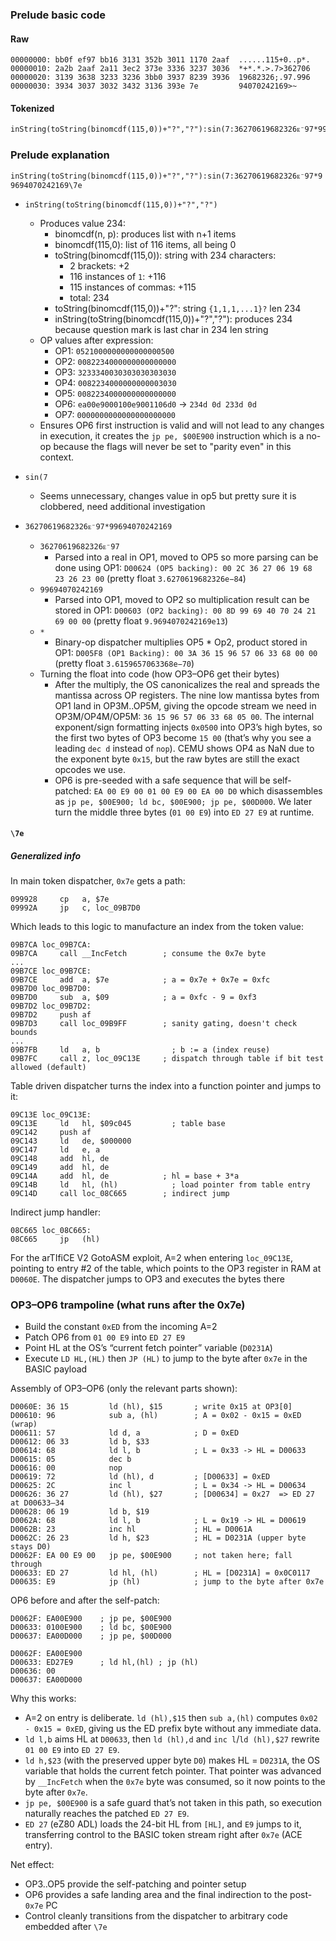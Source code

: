 ### Prelude basic code

#### Raw

```
00000000: bb0f ef97 bb16 3131 352b 3011 1170 2aaf  ......115+0..p*.
00000010: 2a2b 2aaf 2a11 3ec2 373e 3336 3237 3036  *+*.*.>.7>362706
00000020: 3139 3638 3233 3236 3bb0 3937 8239 3936  19682326;.97.996
00000030: 3934 3037 3032 3432 3136 393e 7e         94070242169>~
```

#### Tokenized

```
inString(toString(binomcdf(115,0))+"?","?"):sin(7:36270619682326ᴇ⁻97*99694070242169:\7e
```

### Prelude explanation

`inString(toString(binomcdf(115,0))+"?","?"):sin(7:36270619682326ᴇ⁻97*99694070242169\7e`

- `inString(toString(binomcdf(115,0))+"?","?")`

  - Produces value 234:
    - binomcdf(n, p): produces list with n+1 items
    - binomcdf(115,0): list of 116 items, all being 0
    - toString(binomcdf(115,0)): string with 234 characters:
      - 2 brackets: +2
      - 116 instances of `1`: +116
      - 115 instances of commas: +115
      - total: 234
    - toString(binomcdf(115,0))+"?": string `{1,1,1,...1}?` len 234
    - inString(toString(binomcdf(115,0))+"?","?"): produces 234 because question mark is last char in 234 len string
  - OP values after expression:
    - OP1: `0521000000000000000500`
    - OP2: `0082234000000000000000`
    - OP3: `3233340030303030303030`
    - OP4: `0082234000000000003030`
    - OP5: `0082234000000000000000`
    - OP6: `ea00e9000100e9001106d0` -> `234d 0d 233d 0d`
    - OP7: `0000000000000000000000`
  - Ensures OP6 first instruction is valid and will not lead to any changes in execution, it creates the `jp pe, $00E900` instruction which is a no-op because the flags will never be set to "parity even" in this context.

- `sin(7`
  - Seems unnecessary, changes value in op5 but pretty sure it is clobbered, need additional investigation

- `36270619682326ᴇ⁻97*99694070242169`
  - `36270619682326ᴇ⁻97`
    - Parsed into a real in OP1, moved to OP5 so more parsing can be done using OP1: `D00624 (OP5 backing): 00 2C 36 27 06 19 68 23 26 23 00` (pretty float `3.6270619682326e−84`)
  - `99694070242169`
    - Parsed into OP1, moved to OP2 so multiplication result can be stored in OP1: `D00603 (OP2 backing): 00 8D 99 69 40 70 24 21 69 00 00` (pretty float `9.9694070242169e13`)
  - `*`
    - Binary-op dispatcher multiplies OP5 * Op2, product stored in OP1: `D005F8 (OP1 Backing): 00 3A 36 15 96 57 06 33 68 00 00` (pretty float `3.6159657063368e−70`)
  - Turning the float into code (how OP3–OP6 get their bytes)
    - After the multiply, the OS canonicalizes the real and spreads the mantissa across OP registers. The nine low mantissa bytes from OP1 land in OP3M..OP5M, giving the opcode stream we need in OP3M/OP4M/OP5M: `36 15 96 57 06 33 68 05 00`. The internal exponent/sign formatting injects `0x0500` into OP3’s high bytes, so the first two bytes of OP3 become `15 00` (that’s why you see a leading `dec d` instead of `nop`). CEMU shows OP4 as NaN due to the exponent byte `0x15`, but the raw bytes are still the exact opcodes we use.
    - OP6 is pre-seeded with a safe sequence that will be self-patched: `EA 00 E9 00 01 00 E9 00 EA 00 D0` which disassembles as `jp pe, $00E900; ld bc, $00E900; jp pe, $00D000`. We later turn the middle three bytes (`01 00 E9`) into `ED 27 E9` at runtime.

#### `\7e`

##### Generalized info

In main token dispatcher, `0x7e` gets a path:

```
099928     cp	a, $7e
09992A     jp	c, loc_09B7D0
```

Which leads to this logic to manufacture an index from the token value:

```
09B7CA loc_09B7CA:
09B7CA     call	__IncFetch        ; consume the 0x7e byte
...
09B7CE loc_09B7CE:
09B7CE     add	a, $7e            ; a = 0x7e + 0x7e = 0xfc
09B7D0 loc_09B7D0:
09B7D0     sub	a, $09            ; a = 0xfc - 9 = 0xf3
09B7D2 loc_09B7D2:
09B7D2     push	af
09B7D3     call	loc_09B9FF        ; sanity gating, doesn't check bounds
...
09B7FB     ld	a, b                ; b := a (index reuse)
09B7FC     call	z, loc_09C13E     ; dispatch through table if bit test allowed (default)
```

Table driven dispatcher turns the index into a function pointer and jumps to it:

```
09C13E loc_09C13E:
09C13E     ld	hl, $09c045         ; table base
09C142     push	af
09C143     ld	de, $000000
09C147     ld	e, a
09C148     add	hl, de
09C149     add	hl, de
09C14A     add	hl, de            ; hl = base + 3*a
09C14B     ld	hl, (hl)            ; load pointer from table entry
09C14D     call	loc_08C665        ; indirect jump
```

Indirect jump handler:

```
08C665 loc_08C665:
08C665     jp	(hl)
```

For the arTIfiCE V2 GotoASM exploit, A=2 when entering `loc_09C13E`, pointing to entry #2 of the table, which points to the OP3 register in RAM at `D0060E`. The dispatcher jumps to OP3 and executes the bytes there

### OP3–OP6 trampoline (what runs after the 0x7e)

- Build the constant `0xED` from the incoming A=2
- Patch OP6 from `01 00 E9` into `ED 27 E9`
- Point HL at the OS’s “current fetch pointer” variable (`D0231A`)
- Execute `LD HL,(HL)` then `JP (HL)` to jump to the byte after `0x7e` in the BASIC payload

Assembly of OP3–OP6 (only the relevant parts shown):
```
D0060E: 36 15         ld (hl), $15       ; write 0x15 at OP3[0]
D00610: 96            sub a, (hl)        ; A = 0x02 - 0x15 = 0xED (wrap)
D00611: 57            ld d, a            ; D = 0xED
D00612: 06 33         ld b, $33
D00614: 68            ld l, b            ; L = 0x33 -> HL = D00633
D00615: 05            dec b
D00616: 00            nop
D00619: 72            ld (hl), d         ; [D00633] = 0xED
D00625: 2C            inc l              ; L = 0x34 -> HL = D00634
D00626: 36 27         ld (hl), $27       ; [D00634] = 0x27  => ED 27 at D00633–34
D00628: 06 19         ld b, $19
D0062A: 68            ld l, b            ; L = 0x19 -> HL = D00619
D0062B: 23            inc hl             ; HL = D0061A
D0062C: 26 23         ld h, $23          ; HL = D0231A (upper byte stays D0)
D0062F: EA 00 E9 00   jp pe, $00E900     ; not taken here; fall through
D00633: ED 27         ld hl, (hl)        ; HL = [D0231A] = 0x0C0117
D00635: E9            jp (hl)            ; jump to the byte after 0x7e
```

OP6 before and after the self-patch:

```
D0062F: EA00E900    ; jp pe, $00E900
D00633: 0100E900    ; ld bc, $00E900
D00637: EA00D000    ; jp pe, $00D000
```

```
D0062F: EA00E900
D00633: ED27E9      ; ld hl,(hl) ; jp (hl)
D00636: 00
D00637: EA00D000
```

Why this works:
- A=2 on entry is deliberate. `ld (hl),$15` then `sub a,(hl)` computes `0x02 - 0x15 = 0xED`, giving us the ED prefix byte without any immediate data.
- `ld l,b` aims HL at `D00633`, then `ld (hl),d` and `inc l`/`ld (hl),$27` rewrite `01 00 E9` into `ED 27 E9`.
- `ld h,$23` (with the preserved upper byte `D0`) makes HL = `D0231A`, the OS variable that holds the current fetch pointer. That pointer was advanced by `__IncFetch` when the `0x7e` byte was consumed, so it now points to the byte after `0x7e`.
- `jp pe, $00E900` is a safe guard that’s not taken in this path, so execution naturally reaches the patched `ED 27 E9`.
- `ED 27` (eZ80 ADL) loads the 24-bit HL from `[HL]`, and `E9` jumps to it, transferring control to the BASIC token stream right after `0x7e` (ACE entry).

Net effect:
- OP3..OP5 provide the self-patching and pointer setup
- OP6 provides a safe landing area and the final indirection to the post-`0x7e` PC
- Control cleanly transitions from the dispatcher to arbitrary code embedded after `\7e`
